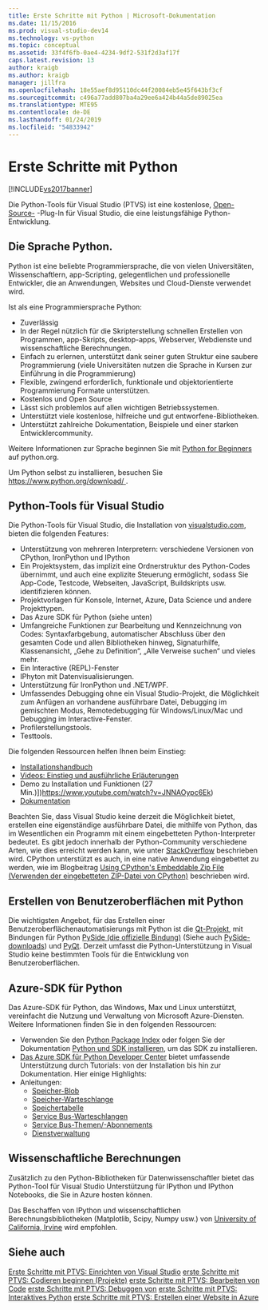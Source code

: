 ```yaml
---
title: Erste Schritte mit Python | Microsoft-Dokumentation
ms.date: 11/15/2016
ms.prod: visual-studio-dev14
ms.technology: vs-python
ms.topic: conceptual
ms.assetid: 33f4f6fb-0ae4-4234-9df2-531f2d3af17f
caps.latest.revision: 13
author: kraigb
ms.author: kraigb
manager: jillfra
ms.openlocfilehash: 18e55aef8d95110dc44f20084eb5e45f643bf3cf
ms.sourcegitcommit: c496a77add807ba4a29ee6a424b44a5de89025ea
ms.translationtype: MTE95
ms.contentlocale: de-DE
ms.lasthandoff: 01/24/2019
ms.locfileid: "54833942"
---
```

# <a name="getting-started-with-python"></a>Erste Schritte mit Python
[!INCLUDE[vs2017banner](../includes/vs2017banner.md)]

Die Python-Tools für Visual Studio (PTVS) ist eine kostenlose, [Open-Source-](https://github.com/Microsoft/ptvs) -Plug-In für Visual Studio, die eine leistungsfähige Python-Entwicklung.  
  
## <a name="python-the-language"></a>Die Sprache Python.
  
Python ist eine beliebte Programmiersprache, die von vielen Universitäten, Wissenschaftlern, app-Scripting, gelegentlichen und professionelle Entwickler, die an Anwendungen, Websites und Cloud-Dienste verwendet wird.

Ist als eine Programmiersprache Python:
  
- Zuverlässig
- In der Regel nützlich für die Skripterstellung schnellen Erstellen von Programmen, app-Skripts, desktop-apps, Webserver, Webdienste und wissenschaftliche Berechnungen.
- Einfach zu erlernen, unterstützt dank seiner guten Struktur eine saubere Programmierung (viele Universitäten nutzen die Sprache in Kursen zur Einführung in die Programmierung)
- Flexible, zwingend erforderlich, funktionale und objektorientierte Programmierung Formate unterstützen.
- Kostenlos und Open Source
- Lässt sich problemlos auf allen wichtigen Betriebssystemen.  
- Unterstützt viele kostenlose, hilfreiche und gut entworfene-Bibliotheken.  
- Unterstützt zahlreiche Dokumentation, Beispiele und einer starken Entwicklercommunity.  

Weitere Informationen zur Sprache beginnen Sie mit [Python for Beginners](https://www.python.org/about/gettingstarted/) auf python.org.

Um Python selbst zu installieren, besuchen Sie [ https://www.python.org/download/ ](https://www.python.org/download/).
 
  
## <a name="python-tools-for-visual-studio"></a>Python-Tools für Visual Studio
  
Die Python-Tools für Visual Studio, die Installation von [visualstudio.com](https://www.visualstudio.com/explore/python-vs), bieten die folgenden Features:  
  
- Unterstützung von mehreren Interpretern: verschiedene Versionen von CPython, IronPython und IPython  
- Ein Projektsystem, das implizit eine Ordnerstruktur des Python-Codes übernimmt, und auch eine explizite Steuerung ermöglicht, sodass Sie App-Code, Testcode, Webseiten, JavaScript, Buildskripts usw. identifizieren können.  
- Projektvorlagen für Konsole, Internet, Azure, Data Science und andere Projekttypen.    
- Das Azure SDK für Python (siehe unten)    
- Umfangreiche Funktionen zur Bearbeitung und Kennzeichnung von Codes: Syntaxfarbgebung, automatischer Abschluss über den gesamten Code und allen Bibliotheken hinweg, Signaturhilfe, Klassenansicht, „Gehe zu Definition“, „Alle Verweise suchen“ und vieles mehr.    
- Ein Interactive (REPL)-Fenster
- IPhyton mit Datenvisualisierungen.
- Unterstützung für IronPython und .NET/WPF.    
- Umfassendes Debugging ohne ein Visual Studio-Projekt, die Möglichkeit zum Anfügen an vorhandene ausführbare Datei, Debugging im gemischten Modus, Remotedebugging für Windows/Linux/Mac und Debugging im Interactive-Fenster.   
- Profilerstellungstools.  
- Testtools.  
  
Die folgenden Ressourcen helfen Ihnen beim Einstieg:

- [Installationshandbuch](https://github.com/Microsoft/PTVS/wiki/PTVS-Installation)    
- [Videos: Einstieg und ausführliche Erläuterungen](https://www.youtube.com/playlist?list=PLReL099Y5nRdLgGAdrb_YeTdEnd23s6Ff)  
- Demo zu Installation und Funktionen (27 Min.)])https://www.youtube.com/watch?v=JNNAOypc6Ek)  
- [Dokumentation](https://github.com/Microsoft/PTVS/wiki)  


Beachten Sie, dass Visual Studio keine derzeit die Möglichkeit bietet, erstellen eine eigenständige ausführbare Datei, die mithilfe von Python, das im Wesentlichen ein Programm mit einem eingebetteten Python-Interpreter bedeutet. Es gibt jedoch innerhalb der Python-Community verschiedene Arten, wie dies erreicht werden kann, wie unter [StackOverflow](http://stackoverflow.com/questions/5458048/how-to-make-a-python-script-standalone-executable-to-run-without-any-dependency) beschrieben wird. CPython unterstützt es auch, in eine native Anwendung eingebettet zu werden, wie im Blogbeitrag [Using CPython's Embeddable Zip File (Verwenden der eingebetteten ZIP-Datei von CPython)](https://blogs.msdn.microsoft.com/pythonengineering/2016/04/26/cpython-embeddable-zip-file/) beschrieben wird.
  
## <a name="building-ui-with-python"></a>Erstellen von Benutzeroberflächen mit Python  

Die wichtigsten Angebot, für das Erstellen einer Benutzeroberflächenautomatisierungs mit Python ist die [Qt-Projekt](https://www.qt.io/qt-for-application-development/), mit Bindungen für Python [PySide (die offizielle Bindung)](http://wiki.qt.io/PySide) (Siehe auch [PySide-downloads](https://download.qt.io/official_releases/pyside/.)) und [PyQt](https://wiki.python.org/moin/PyQt). Derzeit umfasst die Python-Unterstützung in Visual Studio keine bestimmten Tools für die Entwicklung von Benutzeroberflächen.

## <a name="azure-sdk-for-python"></a>Azure-SDK für Python
  
Das Azure-SDK für Python, das Windows, Max und Linux unterstützt, vereinfacht die Nutzung und Verwaltung von Microsoft Azure-Diensten. Weitere Informationen finden Sie in den folgenden Ressourcen: 

- Verwenden Sie den [Python Package Index](https://pypi.python.org/pypi/azure) oder folgen Sie der Dokumentation [Python und SDK installieren](https://azure.microsoft.com/documentation/articles/python-how-to-install/), um das SDK zu installieren. 
- [Das Azure SDK für Python Developer Center](https://azure.microsoft.com/develop/python/) bietet umfassende Unterstützung durch Tutorials: von der Installation bis hin zur Dokumentation.  Hier einige Highlights:  
- Anleitungen:
  - [Speicher-Blob](https://azure.microsoft.com/develop/python/how-to-guides/blob-service/)  
  - [Speicher-Warteschlange](https://azure.microsoft.com/develop/python/how-to-guides/queue-service/)  
  - [Speichertabelle](https://azure.microsoft.com/develop/python/how-to-guides/table-service/)  
  - [Service Bus-Warteschlangen](https://azure.microsoft.com/develop/python/how-to-guides/service-bus-queues/)
  - [Service Bus-Themen/-Abonnements](https://azure.microsoft.com/develop/python/how-to-guides/service-bus-topics/) 
  - [Dienstverwaltung](https://azure.microsoft.com/develop/python/how-to-guides/service-management/)  

## <a name="scientific-computing"></a>Wissenschaftliche Berechnungen

Zusätzlich zu den Python-Bibliotheken für Datenwissenschaftler bietet das Python-Tool für Visual Studio Unterstützung für IPython und IPython Notebooks, die Sie in Azure hosten können.

Das Beschaffen von IPython und wissenschaftlichen Berechnungsbibliotheken (Matplotlib, Scipy, Numpy usw.) von [University of California, Irvine](http://www.lfd.uci.edu/~gohlke/pythonlibs/#scipy-stack) wird empfohlen.  
  
## <a name="see-also"></a>Siehe auch  

[Erste Schritte mit PTVS: Einrichten von Visual Studio](../python/getting-started-with-ptvs-setting-up-visual-studio.md)
[erste Schritte mit PTVS: Codieren beginnen (Projekte)](../python/getting-started-with-ptvs-start-coding-projects.md)
[erste Schritte mit PTVS: Bearbeiten von Code](../python/getting-started-with-ptvs-editing-code.md)
[erste Schritte mit PTVS: Debuggen von](../python/getting-started-with-ptvs-debugging.md)
[erste Schritte mit PTVS: Interaktives Python](../python/getting-started-with-ptvs-interactive-python.md)
[erste Schritte mit PTVS: Erstellen einer Website in Azure](../python/getting-started-with-ptvs-building-a-website-in-azure.md)
